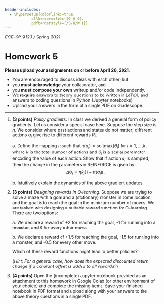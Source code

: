 ```yaml
---
header-includes:
  - \hypersetup{colorlinks=true,
            allbordercolors={0 0 0},
            pdfborderstyle={/S/U/W 1}}
---
```


_ECE-GY 9123 / Spring 2021_

# Homework 5

**Please upload your assignments on or before April 26, 2021**.

* You are encouraged to discuss ideas with each other; but
* you **must acknowledge** your collaborator, and
* you **must compose your own** writeup and/or code independently.
* We **require** answers to theory questions to be written in LaTeX, and answers to coding questions in Python (Jupyter notebooks)
* Upload your answers in the form of a single PDF on Gradescope.

* * * * *

1. **(3 points)** *Policy gradients*. In class we derived a general form of policy gradients. Let us consider a special case here. Suppose the step size is $\eta$. We consider where past actions and states do not matter; different actions $a_i$ give rise to different rewards $R_i$.

    a. Define the mapping $\pi$ such that $\pi(a_i) = \text{softmax}(\theta_i)$ for $i = 1,\ldots,k$, where $k$ is the total number of actions and $\theta_i$ is a scalar parameter encoding the value of each action. Show that if action $a_i$ is sampled, then the change in the parameters in REINFORCE is given by:
    $$
    \Delta \theta_i = \eta R_i (1 - \pi(a_i)).
    $$

    b. Intuitively explain the dynamics of the above gradient updates.

2. **(3 points)** *Designing rewards in Q-learning*. Suppose we are trying to solve a maze with a goal and a (stationary) monster in some location, and the goal is to reach the goal in the minimum number of moves. We are tasked with designing a suitable reward function for Q-learning. There are two options:

    a. We declare a reward of +2 for reaching the goal, -1 for running into a monster, and 0 for every other move.

    b. We declare a reward of +1.5 for reaching the goal, -1.5 for running into a monster, and -0.5 for every other move.

    Which of these reward functions might lead to better policies?

    (*Hint: For a general case, how does the expected discounted return change if a constant offset is added to all rewards?*)

3. **(4 points)** Open the (incomplete) Jupyter notebook provided as an attachment to this homework in Google Colab (or other environment of your choice) and complete the missing items. Save your finished notebook in PDF format and upload along with your answers to the above theory questions in a single PDF.
